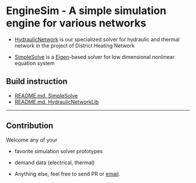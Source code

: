 # EngineSim - A simple simulation engine for various networks 

- [HydraulicNetwork](https://github.com/leannejdong/HydraulicNetwork) is our specialized solver for hydraulic and thermal network in the project of District Heating Network

- [SimpleSolve](https://github.com/leannejdong/EngineSim/tree/master/SimpleSolve) is a [Eigen](https://eigen.tuxfamily.org/index.php?title=Main_Page)-based solver for low dimensional nonlinear equation system

## Build instruction

* [README.md, SimpleSolve](https://github.com/leannejdong/EngineSim/blob/master/SimpleSolve/README.md)
* [README.md, HydraulicNetworkLib](https://github.com/leannejdong/HydraulicNetwork/blob/5a73bfbb8c96f7b338a823e93dcd01365861a897/README.md)

*** 
## Contribution

Welcome any of your 

* favorite simulation solver prototypes

* demand data (electrical, thermal)

* Anything else, feel free to send PR or  [email](leanne.dong@concordia.ca).